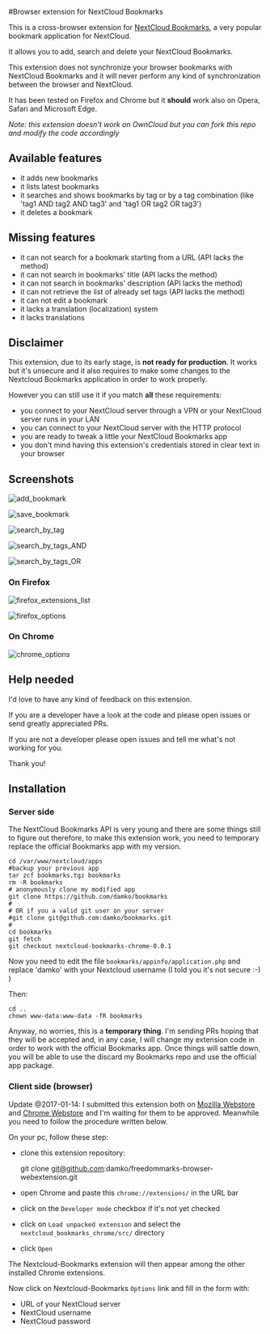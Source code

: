 #Browser extension for NextCloud Bookmarks

This is a cross-browser extension for [NextCloud Bookmarks](https://github.com/nextcloud/bookmarks), a very popular bookmark application for NextCloud. 

It allows you to add, search and delete your NextCloud Bookmarks. 

This extension does not synchronize your browser bookmarks with NextCloud Bookmarks and it will never perform any kind of synchronization between the browser and NextCloud.

It has been tested on Firefox and Chrome but it **should** work also on Opera, Safari and Microsoft Edge.

_Note: this extension doesn't work on OwnCloud but you can fork this repo and modify the code accordingly_

## Available features

* it adds new bookmarks
* it lists latest bookmarks
* it searches and shows bookmarks by tag or by a tag combination (like 'tag1 AND tag2 AND tag3' and 'tag1 OR tag2 OR tag3')
* it deletes a bookmark

## Missing features

* it can not search for a bookmark starting from a URL (API lacks the method)
* it can not search in bookmarks' title (API lacks the method)
* it can not search in bookmarks' description (API lacks the method)
* it can not retrieve the list of already set tags (API lacks the method)
* it can not edit a bookmark
* it lacks a translation (localization) system
* it lacks translations

## Disclaimer

This extension, due to its early stage, is **not ready for production**. It works but it's unsecure and it also requires to make some changes to the Nextcloud Bookmarks application in order to work properly.

However you can still use it if you match **all** these requirements:

* you connect to your NextCloud server through a VPN or your NextCloud server runs in your LAN
* you can connect to your NextCloud server with the HTTP protocol
* you are ready to tweak a little your NextCloud Bookmarks app
* you don't mind having this extension's credentials stored in clear text in your browser

## Screenshots

![add_bookmark](https://github.com/damko/freedommarks-browser-webextension/blob/master/screenshots/screenshot-freedommarks-add_bookmark.jpg)

![save_bookmark](https://github.com/damko/freedommarks-browser-webextension/blob/master/screenshots/screenshot-freedommarks-save_bookmark.png.jpg)

![search_by_tag](https://github.com/damko/freedommarks-browser-webextension/blob/master/screenshots/screenshot-freedommarks-search_by_tag.jpg)

![search_by_tags_AND](https://github.com/damko/freedommarks-browser-webextension/blob/master/screenshots/screenshot-freedommarks-search_by_tags_AND.jpg)

![search_by_tags_OR](https://github.com/damko/freedommarks-browser-webextension/blob/master/screenshots/screenshot-freedommarks-search_by_tags_OR.jpg)

### On Firefox 

![firefox_extensions_list](https://github.com/damko/freedommarks-browser-webextension/blob/master/screenshots/screenshot-freedommarks-firefox_extensions_list.jpg)

![firefox_options](https://github.com/damko/freedommarks-browser-webextension/blob/master/screenshots/screenshot-freedommarks-firefox_options.jpg)

### On Chrome
![chrome_options](https://github.com/damko/freedommarks-browser-webextension/blob/master/screenshots/screenshot-freedommarks-chrome_options.jpg)

## Help needed

I'd love to have any kind of feedback on this extension.

If you are a developer have a look at the code and please open issues or send greatly appreciated PRs.

If you are not a developer please open issues and tell me what's not working for you.

Thank you!

## Installation

### Server side

The NextCloud Bookmarks API is very young and there are some things still to figure out therefore, to make this extension work, you need to temporary replace the official Bookmarks app with my version.

	cd /var/www/nextcloud/apps
	#backup your previous app
	tar zcf bookmarks.tgz bookmarks
	rm -R bookmarks
	# anonymously clone my modified app
	git clone https://github.com/damko/bookmarks
	#
	# OR if you a valid git user on your server
	#git clone git@github.com:damko/bookmarks.git
	#
	cd bookmarks
	git fetch
	git checkout nextcloud-bookmarks-chrome-0.0.1

Now you need to edit the file `bookmarks/appinfo/application.php` and replace 'damko' with your Nextcloud username (I told you it's not secure :-) )

Then:

	cd ..
	chown www-data:www-data -fR bookmarks

Anyway, no worries, this is a **temporary thing**. I'm sending PRs hoping that they will be accepted and, in any case, I will change my extension code in order to work with the official Bookmarks app. Once things will sattle down, you will be able to use the discard my Bookmarks repo and use the official app package.

### Client side (browser)

Update @2017-01-14: I submitted this extension both on [Mozilla Webstore](https://addons.mozilla.org/en-US/firefox/addon/freedommarks/) and [Chrome Webstore](https://chrome.google.com/webstore/category/extensions) and I'm waiting for them to be approved. Meanwhile you need to follow the procedure written below.


On your pc, follow these step:

* clone this extension repository:

	git clone git@github.com:damko/freedommarks-browser-webextension.git

* open Chrome and paste this `chrome://extensions/` in the URL bar

* click on the `Developer mode` checkbox if it's not yet checked

* click on `Load unpacked extension` and select the `nextcloud_bookmarks_chrome/src/` directory

* click `Open`

The Nextcloud-Bookmarks extension will then appear among the other installed Chrome extensions.

Now click on Nextcloud-Bookmarks `Options` link and fill in the form with:

* URL of your NextCloud server
* NextCloud username
* NextCloud password
